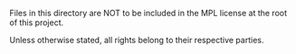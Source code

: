 Files in this directory are NOT to be included in the MPL license at the root of this project.

Unless otherwise stated, all rights belong to their respective parties.
